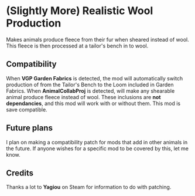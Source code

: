 # **(Slightly More) Realistic Wool Production**
Makes animals produce fleece from their fur when sheared instead of wool. This fleece is then processed at a tailor's bench in to wool.

## **Compatibility**
When **VGP Garden Fabrics** is detected, the mod will automatically switch production of from the Tailor's Bench to the Loom included in Garden Fabrics.
When **AnimalCollabProj** is detected, will make any shearable animal produce fleece instead of wool.
These inclusions are **not dependancies**, and this mod will work with or without them.
This mod is save compatible.

## **Future plans**
I plan on making a compatibility patch for mods that add in other animals in the future. If anyone wishes for a specific mod to be covered by this, let me know.

## **Credits**
Thanks a lot to **Yagiou** on Steam for information to do with patching.
